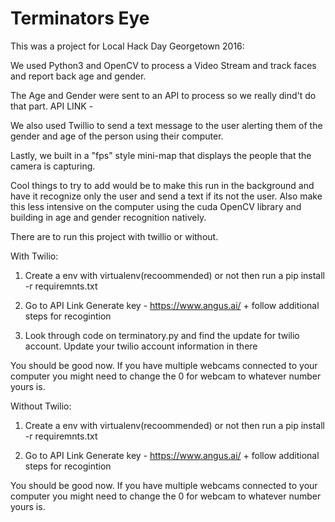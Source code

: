 # Terminators Eye
This was a project for Local Hack Day Georgetown 2016:

We used Python3 and OpenCV to process a Video Stream and track faces and report back age and gender. 

The Age and Gender were sent to an API to process so we really dind't do that part. API LINK - 

We also used Twillio to send a text message to the user alerting them of the gender and age of the person using their computer. 

Lastly, we built in a "fps" style mini-map that displays the people that the camera is capturing. 

Cool things to try to add would be to make this run in the background and have it recognize only the user and send a text if its not the user. 
Also make this less intensive on the computer using the cuda OpenCV library and building in age and gender recognition natively.

There are to run this project with twillio or without. 

With Twilio:
1. Create a env with virtualenv(recoommended) or not then run a
    pip install -r requiremnts.txt
    
2. Go to API Link Generate key - https://www.angus.ai/ + follow additional steps for recogintion

3. Look through code on terminatory.py and find the update for twilio account. 
   Update your twilio account information in there

You should be good now. If you have multiple webcams connected to your computer you might need to change the 0 for webcam to whatever number yours is. 

Without Twilio:

1. Create a env with virtualenv(recoommended) or not then run a
    pip install -r requiremnts.txt
    
2. Go to API Link Generate key - https://www.angus.ai/ + follow additional steps for recogintion

You should be good now. If you have multiple webcams connected to your computer you might need to change the 0 for webcam to whatever number yours is. 
